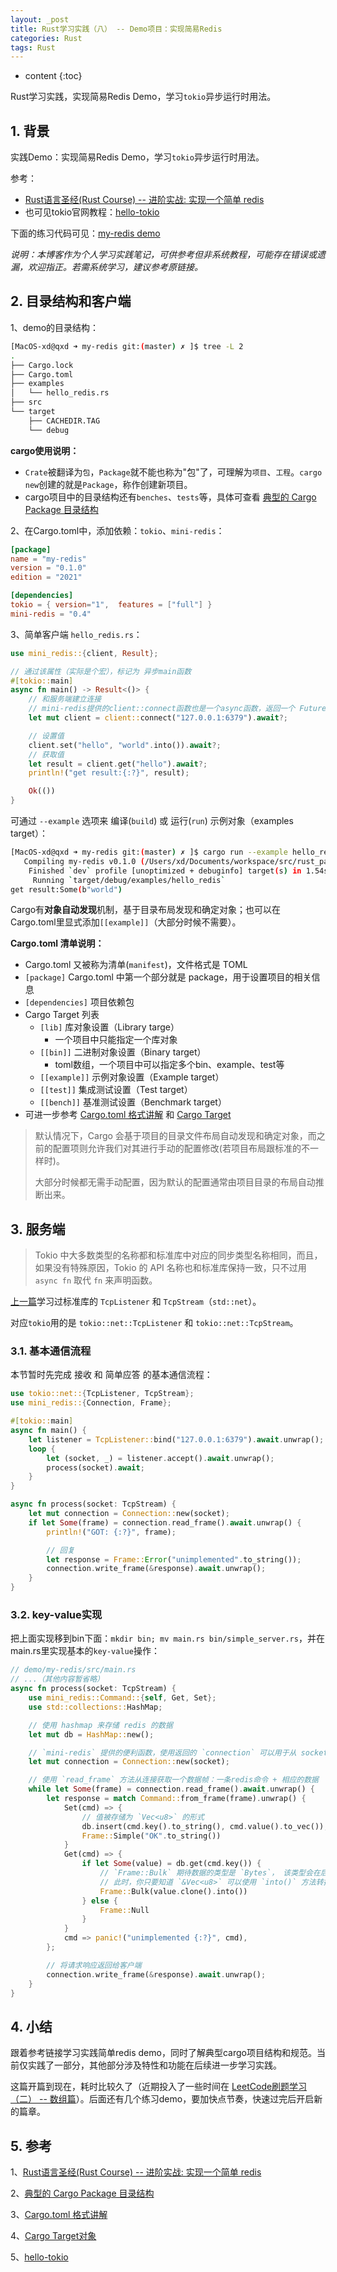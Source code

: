 ```yaml
---
layout: _post
title: Rust学习实践（八） -- Demo项目：实现简易Redis
categories: Rust
tags: Rust
---
```


* content
{:toc}

Rust学习实践，实现简易Redis Demo，学习`tokio`异步运行时用法。



## 1. 背景

实践Demo：实现简易Redis Demo，学习`tokio`异步运行时用法。

参考：

* [Rust语言圣经(Rust Course) -- 进阶实战: 实现一个简单 redis](https://course.rs/advance-practice/intro.html)
* 也可见tokio官网教程：[hello-tokio](https://tokio.rs/tokio/tutorial/hello-tokio)

下面的练习代码可见：[my-redis demo](https://github.com/xiaodongQ/rust_learning/tree/master/demo/my-redis)

*说明：本博客作为个人学习实践笔记，可供参考但非系统教程，可能存在错误或遗漏，欢迎指正。若需系统学习，建议参考原链接。*

## 2. 目录结构和客户端

1、demo的目录结构：

```sh
[MacOS-xd@qxd ➜ my-redis git:(master) ✗ ]$ tree -L 2
.
├── Cargo.lock
├── Cargo.toml
├── examples
│   └── hello_redis.rs
├── src
└── target
    ├── CACHEDIR.TAG
    └── debug
```

**cargo使用说明：**

* `Crate`被翻译为`包`，`Package`就不能也称为"包"了，可理解为`项目`、`工程`。`cargo new`创建的就是`Package`，称作创建新项目。
* cargo项目中的目录结构还有`benches`、`tests`等，具体可查看 [典型的 Cargo Package 目录结构](https://course.rs/cargo/guide/package-layout.html)

2、在Cargo.toml中，添加依赖：`tokio`、`mini-redis`：

```toml
[package]
name = "my-redis"
version = "0.1.0"
edition = "2021"

[dependencies]
tokio = { version="1",  features = ["full"] }
mini-redis = "0.4"
```

3、简单客户端 `hello_redis.rs`：

```rust
use mini_redis::{client, Result};

// 通过该属性（实际是个宏），标记为 异步main函数
#[tokio::main]
async fn main() -> Result<()> {
    // 和服务端建立连接
    // mini-redis提供的client::connect函数也是一个async函数，返回一个 Future（实现了该特征的类型）
    let mut client = client::connect("127.0.0.1:6379").await?;

    // 设置值
    client.set("hello", "world".into()).await?;
    // 获取值
    let result = client.get("hello").await?;
    println!("get result:{:?}", result);

    Ok(())
}
```

可通过 `--example` 选项来 编译(`build`) 或 运行(`run`) 示例对象（examples target）：

```sh
[MacOS-xd@qxd ➜ my-redis git:(master) ✗ ]$ cargo run --example hello_redis
   Compiling my-redis v0.1.0 (/Users/xd/Documents/workspace/src/rust_path/rust_learning/demo/my-redis)
    Finished `dev` profile [unoptimized + debuginfo] target(s) in 1.54s
     Running `target/debug/examples/hello_redis`
get result:Some(b"world")
```

Cargo有**对象自动发现**机制，基于目录布局发现和确定对象；也可以在Cargo.toml里显式添加`[[example]]`（大部分时候不需要）。

**Cargo.toml 清单说明：**

* Cargo.toml 又被称为清单(`manifest`)，文件格式是 TOML
* `[package]` Cargo.toml 中第一个部分就是 package，用于设置项目的相关信息
* `[dependencies]` 项目依赖包
* Cargo Target 列表
    * `[lib]` 库对象设置（Library targe）
        * 一个项目中只能指定一个库对象
    * `[[bin]]` 二进制对象设置（Binary target）
        * toml数组，一个项目中可以指定多个bin、example、test等
    * `[[example]]` 示例对象设置（Example target）
    * `[[test]]` 集成测试设置（Test target）
    * `[[bench]]` 基准测试设置（Benchmark target）
* 可进一步参考 [Cargo.toml 格式讲解](https://course.rs/cargo/reference/manifest.html) 和 [Cargo Target](https://course.rs/cargo/reference/cargo-target.html)

> 默认情况下，Cargo 会基于项目的目录文件布局自动发现和确定对象，而之前的配置项则允许我们对其进行手动的配置修改(若项目布局跟标准的不一样时)。
>
> 大部分时候都无需手动配置，因为默认的配置通常由项目目录的布局自动推断出来。

## 3. 服务端

> Tokio 中大多数类型的名称都和标准库中对应的同步类型名称相同，而且，如果没有特殊原因，Tokio 的 API 名称也和标准库保持一致，只不过用 `async fn` 取代 `fn` 来声明函数。

[上一篇](https://xiaodongq.github.io/2024/10/15/rust-network-program/)学习过标准库的 `TcpListener` 和 `TcpStream`（`std::net`）。

对应`tokio`用的是 `tokio::net::TcpListener` 和 `tokio::net::TcpStream`。

### 3.1. 基本通信流程

本节暂时先完成 接收 和 简单应答 的基本通信流程：

```rust
use tokio::net::{TcpListener, TcpStream};
use mini_redis::{Connection, Frame};

#[tokio::main]
async fn main() {
    let listener = TcpListener::bind("127.0.0.1:6379").await.unwrap();
    loop {
        let (socket, _) = listener.accept().await.unwrap();
        process(socket).await;
    }
}

async fn process(socket: TcpStream) {
    let mut connection = Connection::new(socket);
    if let Some(frame) = connection.read_frame().await.unwrap() {
        println!("GOT: {:?}", frame);

        // 回复
        let response = Frame::Error("unimplemented".to_string());
        connection.write_frame(&response).await.unwrap();
    }
}
```

### 3.2. key-value实现

把上面实现移到bin下面：`mkdir bin; mv main.rs bin/simple_server.rs`，并在main.rs里实现基本的`key-value`操作：

```rust
// demo/my-redis/src/main.rs
// ...（其他内容暂省略）
async fn process(socket: TcpStream) {
    use mini_redis::Command::{self, Get, Set};
    use std::collections::HashMap;

    // 使用 hashmap 来存储 redis 的数据
    let mut db = HashMap::new();

    // `mini-redis` 提供的便利函数，使用返回的 `connection` 可以用于从 socket 中读取数据并解析为数据帧
    let mut connection = Connection::new(socket);

    // 使用 `read_frame` 方法从连接获取一个数据帧：一条redis命令 + 相应的数据
    while let Some(frame) = connection.read_frame().await.unwrap() {
        let response = match Command::from_frame(frame).unwrap() {
            Set(cmd) => {
                // 值被存储为 `Vec<u8>` 的形式
                db.insert(cmd.key().to_string(), cmd.value().to_vec());
                Frame::Simple("OK".to_string())
            }
            Get(cmd) => {
                if let Some(value) = db.get(cmd.key()) {
                    // `Frame::Bulk` 期待数据的类型是 `Bytes`， 该类型会在后面章节讲解，
                    // 此时，你只要知道 `&Vec<u8>` 可以使用 `into()` 方法转换成 `Bytes` 类型
                    Frame::Bulk(value.clone().into())
                } else {
                    Frame::Null
                }
            }
            cmd => panic!("unimplemented {:?}", cmd),
        };

        // 将请求响应返回给客户端
        connection.write_frame(&response).await.unwrap();
    }
}
```

## 4. 小结

跟着参考链接学习实践简单redis demo，同时了解典型cargo项目结构和规范。当前仅实践了一部分，其他部分涉及特性和功能在后续进一步学习实践。

这篇开篇到现在，耗时比较久了（近期投入了一些时间在 [LeetCode刷题学习（二） -- 数组篇](https://xiaodongq.github.io/2000/01/01/leetcode-2-array/)）。后面还有几个练习demo，要加快点节奏，快速过完后开启新的篇章。

## 5. 参考

1、[Rust语言圣经(Rust Course) -- 进阶实战: 实现一个简单 redis](https://course.rs/advance-practice/intro.html)

2、[典型的 Cargo Package 目录结构](https://course.rs/cargo/guide/package-layout.html)

3、[Cargo.toml 格式讲解](https://course.rs/cargo/reference/manifest.html)

4、[Cargo Target对象](https://course.rs/cargo/reference/cargo-target.html)

5、[hello-tokio](https://tokio.rs/tokio/tutorial/hello-tokio)
